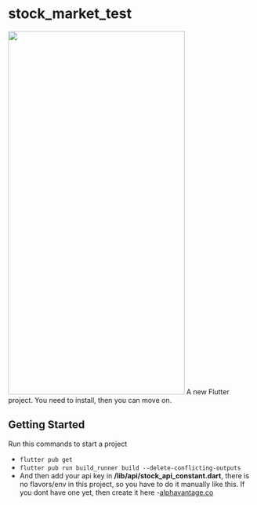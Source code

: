 # stock_market_test
<img src="https://github.com/Ryeori/stock-market-test/blob/main/readme_presentation.gif" width="360" height="740">
A new Flutter project. You need to install, then you can move on.

## Getting Started

Run this commands to start a project

- `flutter pub get`
- `flutter pub run build_runner build --delete-conflicting-outputs`
- And then add your api key in **/lib/api/stock_api_constant.dart**, there is no flavors/env in this project, so you have to do it manually like this.
  If you dont have one yet, then create it here -[alphavantage.co](https://www.alphavantage.co/support/#api-key)
